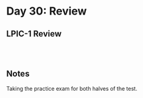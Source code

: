 # Day 30: Review

## LPIC-1 Review
<br></br>

## Notes

Taking the practice exam for both halves of the test.
